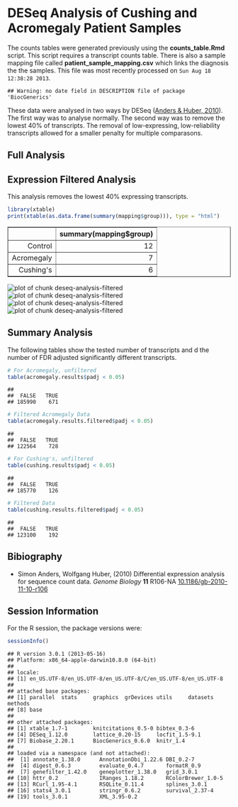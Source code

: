 DESeq Analysis of Cushing and Acromegaly Patient Samples
==========================================================

The counts tables were generated previously using the **counts_table.Rmd** script.
This script requires a transcript counts table.  There is also a sample mapping file called **patient_sample_mapping.csv** which links the diagnosis the the samples.  This file was most recently processed on ``Sun Aug 18 12:38:28 2013``.


```
## Warning: no date field in DESCRIPTION file of package 'BiocGenerics'
```





These data were analysed in two ways by DESeq (<a href="http://dx.doi.org/10.1186/gb-2010-11-10-r106">Anders & Huber, 2010</a>).  The first way was to analyse normally.  The second way was to remove the lowest 40% of transcripts.  The removal of low-expressing, low-reliability transcripts allowed for a smaller penalty for multiple comparasons.


Full Analysis
--------------




Expression Filtered Analysis
-------------------------------
This analysis removes the lowest 40% expressing transcripts.


```r
library(xtable)
print(xtable(as.data.frame(summary(mapping$group))), type = "html")
```

<!-- html table generated in R 3.0.1 by xtable 1.7-1 package -->
<!-- Sun Aug 18 12:46:19 2013 -->
<TABLE border=1>
<TR> <TH>  </TH> <TH> summary(mapping$group) </TH>  </TR>
  <TR> <TD align="right"> Control </TD> <TD align="right">  12 </TD> </TR>
  <TR> <TD align="right"> Acromegaly </TD> <TD align="right">   7 </TD> </TR>
  <TR> <TD align="right"> Cushing's </TD> <TD align="right">   6 </TD> </TR>
   </TABLE>


![plot of chunk deseq-analysis-filtered](figure/deseq-analysis-filtered1.png) ![plot of chunk deseq-analysis-filtered](figure/deseq-analysis-filtered2.png) ![plot of chunk deseq-analysis-filtered](figure/deseq-analysis-filtered3.png) ![plot of chunk deseq-analysis-filtered](figure/deseq-analysis-filtered4.png) 


Summary Analysis
-------------------
The following tables show the tested number of transcripts and d the number of FDR adjusted significantly different transcripts.


```r
# For Acromegaly, unfiltered
table(acromegaly.results$padj < 0.05)
```

```
## 
##  FALSE   TRUE 
## 185990    671
```

```r
# Filtered Acromegaly Data
table(acromegaly.results.filtered$padj < 0.05)
```

```
## 
##  FALSE   TRUE 
## 122564    728
```

```r
# For Cushing's, unfiltered
table(cushing.results$padj < 0.05)
```

```
## 
##  FALSE   TRUE 
## 185770    126
```

```r
# Filtered Data
table(cushing.results.filtered$padj < 0.05)
```

```
## 
##  FALSE   TRUE 
## 123100    192
```


Bibiography
------------

- Simon Anders, Wolfgang Huber,   (2010) Differential expression analysis for sequence count data.  <em>Genome Biology</em>  <strong>11</strong>  R106-NA  <a href="http://dx.doi.org/10.1186/gb-2010-11-10-r106">10.1186/gb-2010-11-10-r106</a>


Session Information
-------------------

For the R session, the package versions were:

```r
sessionInfo()
```

```
## R version 3.0.1 (2013-05-16)
## Platform: x86_64-apple-darwin10.8.0 (64-bit)
## 
## locale:
## [1] en_US.UTF-8/en_US.UTF-8/en_US.UTF-8/C/en_US.UTF-8/en_US.UTF-8
## 
## attached base packages:
## [1] parallel  stats     graphics  grDevices utils     datasets  methods  
## [8] base     
## 
## other attached packages:
## [1] xtable_1.7-1        knitcitations_0.5-0 bibtex_0.3-6       
## [4] DESeq_1.12.0        lattice_0.20-15     locfit_1.5-9.1     
## [7] Biobase_2.20.1      BiocGenerics_0.6.0  knitr_1.4          
## 
## loaded via a namespace (and not attached):
##  [1] annotate_1.38.0      AnnotationDbi_1.22.6 DBI_0.2-7           
##  [4] digest_0.6.3         evaluate_0.4.7       formatR_0.9         
##  [7] genefilter_1.42.0    geneplotter_1.38.0   grid_3.0.1          
## [10] httr_0.2             IRanges_1.18.2       RColorBrewer_1.0-5  
## [13] RCurl_1.95-4.1       RSQLite_0.11.4       splines_3.0.1       
## [16] stats4_3.0.1         stringr_0.6.2        survival_2.37-4     
## [19] tools_3.0.1          XML_3.95-0.2
```


